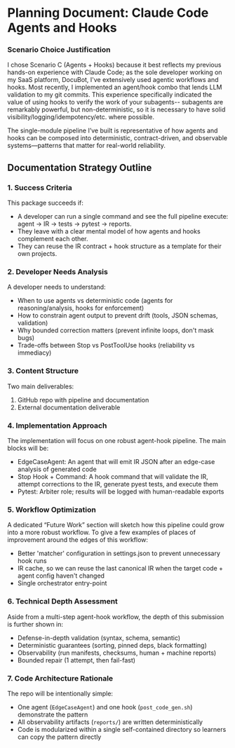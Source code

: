 # Planning Document: Claude Code Agents and Hooks

### Scenario Choice Justification
I chose Scenario C (Agents + Hooks) because it best reflects my previous hands-on experience with Claude Code; as the sole developer working on my SaaS platform, DocuBot, I've extensively used agentic workflows and hooks. Most recently, I implemented an agent/hook combo that lends LLM validation to my git commits. This experience specifically indicated the value of using hooks to verify the work of your subagents-- subagents are remarkably powerful, but non-deterministic, so it is necessary to have solid visibility/logging/idempotency/etc. where possible.

The single-module pipeline I’ve built is representative of how agents and hooks can be composed into deterministic, contract-driven, and observable systems—patterns that matter for real-world reliability.

## Documentation Strategy Outline

### 1. Success Criteria
This package succeeds if:
* A developer can run a single command and see the full pipeline execute: agent → IR → tests → pytest → reports.
* They leave with a clear mental model of how agents and hooks complement each other.
* They can reuse the IR contract + hook structure as a template for their own projects.

### 2. Developer Needs Analysis
A developer needs to understand:
   * When to use agents vs deterministic code (agents for reasoning/analysis, hooks for enforcement)
   * How to constrain agent output to prevent drift (tools, JSON schemas, validation)
   * Why bounded correction matters (prevent infinite loops, don't mask bugs)
   * Trade-offs between Stop vs PostToolUse hooks (reliability vs immediacy)

### 3. Content Structure
Two main deliverables:
1. GitHub repo with pipeline and documentation
2. External documentation deliverable

### 4. Implementation Approach
The implementation will focus on one robust agent-hook pipeline. The main blocks will be:
* EdgeCaseAgent: An agent that will emit IR JSON after an edge-case analysis of generated code
* Stop Hook + Command: A hook command that will validate the IR, attempt corrections to the IR, generate pyest tests, and execute them
* Pytest: Arbiter role; results will be logged with human-readable exports

### 5. Workflow Optimization
A dedicated “Future Work” section will sketch how this pipeline could grow into a more robust workflow. To give a few examples of places of improvement around the edges of this workflow:
* Better 'matcher' configuration in settings.json to prevent unnecessary hook runs
* IR cache, so we can reuse the last canonical IR when the target code + agent config haven't changed
* Single orchestrator entry-point

### 6. Technical Depth Assessment
Aside from a multi-step agent-hook workflow, the depth of this submission is further shown in:
* Defense-in-depth validation (syntax, schema, semantic)
* Deterministic guarantees (sorting, pinned deps, black formatting)
* Observability (run manifests, checksums, human + machine reports)
* Bounded repair (1 attempt, then fail-fast)

### 7. Code Architecture Rationale
The repo will be intentionally simple:
* One agent (`EdgeCaseAgent`) and one hook (`post_code_gen.sh`) demonstrate the pattern
* All observability artifacts (`reports/`) are written deterministically
* Code is modularized within a single self-contained directory so learners can copy the pattern directly